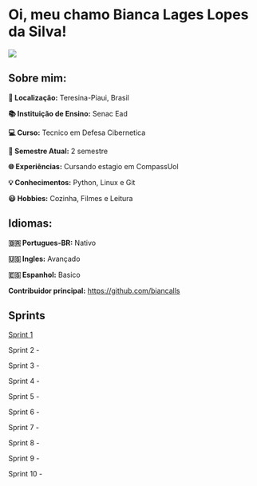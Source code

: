 # Oi, meu chamo **Bianca Lages Lopes da Silva!**

<img src="Evidencias/Imagem%20do%20WhatsApp%20de%202024-08-14%20à(s)%2011.30.27_20e7c8e7.jpg">

## **Sobre mim:**

**📍 Localização:** Teresina-Piaui, Brasil

**📚 Instituição de Ensino:** Senac Ead

**💻 Curso:** Tecnico em Defesa Cibernetica

**👩 Semestre Atual:** 2 semestre

**🌐︎ Experiências:** Cursando estagio em CompassUol

**💡 Conhecimentos:** Python, Linux e Git 

**😃 Hobbies:** Cozinha, Filmes e Leitura

## **Idiomas:**

**🇧🇷 Portugues-BR:** Nativo

**🇺🇸 Ingles:** Avançado

**🇪🇸 Espanhol:** Basico

**Contribuidor principal:** https://github.com/biancalls

## **Sprints**

[Sprint 1](https://github.com/biancalls/Sprint_1)

Sprint 2 - 

Sprint 3 -

Sprint 4 - 

Sprint 5 - 

Sprint 6 -

Sprint 7 - 

Sprint 8 - 

Sprint 9 - 

Sprint 10 - 
